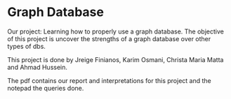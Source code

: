# Graph Database

Our project: Learning how to properly use a graph database.
The objective of this project is uncover the strengths of a graph database over other types of dbs.

This project is done by Jreige Finianos, Karim Osmani, Christa Maria Matta and Ahmad Hussein.

The pdf contains our report and interpretations for this project and the notepad the queries done.
